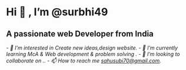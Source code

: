 
  # Hi 👋 , I’m @surbhi49
## A passionate web Developer from India
*- 👀 I’m interested in Create new ideas,design website.*
*- 🌱 I’m currently learning McA & Web development & problem solving .*
*- 💞️ I’m looking to collaborate on ..*
*- 📫 How to reach me sahusubi70@gmail.com.*

<!---
surbhi49/surbhi49 is a ✨ special ✨ repository because its `README.md` (this file) appears on your GitHub profile.
You can click the Preview link to take a look at your changes.
--->
